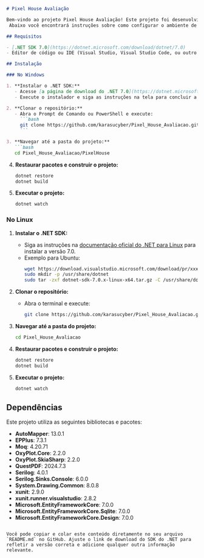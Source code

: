 
```markdown
# Pixel House Avaliação

Bem-vindo ao projeto Pixel House Avaliação! Este projeto foi desenvolvido com .NET 7 e está disponível para você baixar e executar.
 Abaixo você encontrará instruções sobre como configurar o ambiente de desenvolvimento tanto no Linux quanto no Windows.

## Requisitos

- [.NET SDK 7.0](https://dotnet.microsoft.com/download/dotnet/7.0)
- Editor de código ou IDE (Visual Studio, Visual Studio Code, ou outro de sua preferência).

## Instalação

### No Windows

1. **Instalar o .NET SDK:**
   - Acesse [a página de download do .NET 7.0](https://dotnet.microsoft.com/download/dotnet/7.0) e baixe o SDK.
   - Execute o instalador e siga as instruções na tela para concluir a instalação.

2. **Clonar o repositório:**
   - Abra o Prompt de Comando ou PowerShell e execute:
     ```bash
     git clone https://github.com/karasucyber/Pixel_House_Avaliacao.git
     ```

3. **Navegar até a pasta do projeto:**
   ```bash
   cd Pixel_House_Avaliacao/PixelHouse
   ```

4. **Restaurar pacotes e construir o projeto:**
   ```bash
   dotnet restore
   dotnet build
   ```

5. **Executar o projeto:**
   ```bash
   dotnet watch
   ```

### No Linux

1. **Instalar o .NET SDK:**
   - Siga as instruções na [documentação oficial do .NET para Linux](https://docs.microsoft.com/en-us/dotnet/core/install/linux) para instalar a versão 7.0.
   - Exemplo para Ubuntu:
     ```bash
     wget https://download.visualstudio.microsoft.com/download/pr/xxxxxx/xxxxxx/dotnet-sdk-7.0.x-linux-x64.tar.gz
     sudo mkdir -p /usr/share/dotnet
     sudo tar -zxf dotnet-sdk-7.0.x-linux-x64.tar.gz -C /usr/share/dotnet
     ```

2. **Clonar o repositório:**
   - Abra o terminal e execute:
     ```bash
     git clone https://github.com/karasucyber/Pixel_House_Avaliacao.git
     ```

3. **Navegar até a pasta do projeto:**
   ```bash
   cd Pixel_House_Avaliacao
   ```

4. **Restaurar pacotes e construir o projeto:**
   ```bash
   dotnet restore
   dotnet build
   ```

5. **Executar o projeto:**
   ```bash
   dotnet watch
   ```

## Dependências

Este projeto utiliza as seguintes bibliotecas e pacotes:

- **AutoMapper**: 13.0.1
- **EPPlus**: 7.3.1
- **Moq**: 4.20.71
- **OxyPlot.Core**: 2.2.0
- **OxyPlot.SkiaSharp**: 2.2.0
- **QuestPDF**: 2024.7.3
- **Serilog**: 4.0.1
- **Serilog.Sinks.Console**: 6.0.0
- **System.Drawing.Common**: 8.0.8
- **xunit**: 2.9.0
- **xunit.runner.visualstudio**: 2.8.2
- **Microsoft.EntityFrameworkCore**: 7.0.0
- **Microsoft.EntityFrameworkCore.Sqlite**: 7.0.0
- **Microsoft.EntityFrameworkCore.Design**: 7.0.0

```

Você pode copiar e colar este conteúdo diretamente no seu arquivo `README.md` no GitHub. Ajuste o link de download do SDK do .NET para refletir a versão correta e adicione qualquer outra informação relevante.
